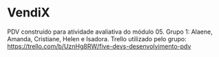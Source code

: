 # VendiX
PDV construído para atividade avaliativa do módulo 05. 
Grupo 1: Alaene, Amanda, Cristiane, Helen e Isadora.
Trello utilizado pelo grupo: https://trello.com/b/UznHg8RW/five-devs-desenvolvimento-pdv
